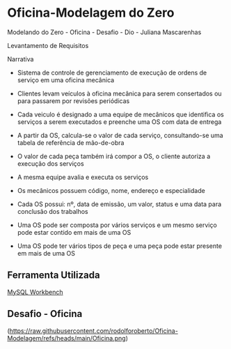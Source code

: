 # Oficina-Modelagem do Zero

Modelando do Zero - Oficina - Desafio - Dio - Juliana Mascarenhas

Levantamento de Requisitos

Narrativa

- Sistema de controle de gerenciamento de execução de ordens de serviço em uma oficina mecânica 

- Clientes levam veículos à oficina mecânica para serem consertados ou para passarem por revisões periódicas

- Cada veiculo é designado a uma equipe de mecânicos que identifica os serviços a serem executados e preenche uma OS com data de entrega

- A partir da OS, calcula-se o valor de cada serviço, consultando-se uma tabela de referência de mão-de-obra

- O valor de cada peça também irá compor a OS, o cliente autoriza a execução dos serviços 

- A mesma equipe avalia e executa os serviços

- Os mecânicos possuem código, nome, endereço e especialidade

- Cada OS possui: nº, data de emissão, um valor, status e uma data para conclusão dos trabalhos

- Uma OS pode ser composta por vários serviços e um mesmo serviço pode estar contido em mais de uma OS

- Uma OS pode ter vários tipos de peça e uma peça pode estar presente em mais de uma OS

## Ferramenta Utilizada
[MySQL Workbench](https://www.mysql.com/products/workbench/)

## Desafio - Oficina
(https://raw.githubusercontent.com/rodolforoberto/Oficina-Modelagem/refs/heads/main/Oficina.png)

